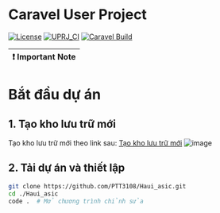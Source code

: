 # Caravel User Project

[![License](https://img.shields.io/badge/License-Apache%202.0-blue.svg)](https://opensource.org/licenses/Apache-2.0) [![UPRJ_CI](https://github.com/efabless/caravel_project_example/actions/workflows/user_project_ci.yml/badge.svg)](https://github.com/efabless/caravel_project_example/actions/workflows/user_project_ci.yml) [![Caravel Build](https://github.com/efabless/caravel_project_example/actions/workflows/caravel_build.yml/badge.svg)](https://github.com/efabless/caravel_project_example/actions/workflows/caravel_build.yml)

| :exclamation: Important Note            |
|-----------------------------------------|

# Bắt đầu dự án

## 1. Tạo kho lưu trữ mới

Tạo kho lưu trữ mới theo link sau: [Tạo kho lưu trữ mới](https://github.com/efabless/caravel_user_project/generate)
![image](https://github.com/user-attachments/assets/790e5736-bd4f-4ce6-9f7e-c8d14c416198)

## 2. Tải dự án và thiết lập

```bash
git clone https://github.com/PTT3108/Haui_asic.git 
cd ./Haui_asic 
code .  # Mở chương trình chỉnh sửa
